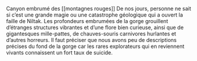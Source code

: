 
Canyon embrumé des [[montagnes rouges]]
De nos jours, personne ne sait si c’est une grande magie ou une catastrophe géologique qui a ouvert la faille de Niltak. Les profondeurs embrumées de la gorge grouillent d’étranges structures vibrantes et d’une flore bien curieuse, ainsi que de gigantesques mille-pattes, de chauves-souris carnivores hurlantes et d’autres horreurs. Il faut préciser que nous avons peu de descriptions précises du fond de la gorge car les rares explorateurs qui en reviennent vivants connaissent un fort taux de suicide.